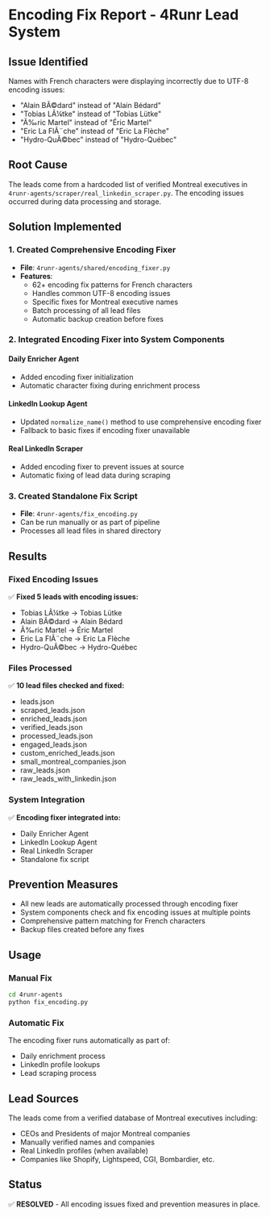 # Encoding Fix Report - 4Runr Lead System

## Issue Identified
Names with French characters were displaying incorrectly due to UTF-8 encoding issues:
- "Alain BÃ©dard" instead of "Alain Bédard"
- "Tobias LÃ¼tke" instead of "Tobias Lütke"
- "Ã‰ric Martel" instead of "Éric Martel"
- "Eric La FlÃ¨che" instead of "Eric La Flèche"
- "Hydro-QuÃ©bec" instead of "Hydro-Québec"

## Root Cause
The leads come from a hardcoded list of verified Montreal executives in `4runr-agents/scraper/real_linkedin_scraper.py`. The encoding issues occurred during data processing and storage.

## Solution Implemented

### 1. Created Comprehensive Encoding Fixer
- **File**: `4runr-agents/shared/encoding_fixer.py`
- **Features**:
  - 62+ encoding fix patterns for French characters
  - Handles common UTF-8 encoding issues
  - Specific fixes for Montreal executive names
  - Batch processing of all lead files
  - Automatic backup creation before fixes

### 2. Integrated Encoding Fixer into System Components

#### Daily Enricher Agent
- Added encoding fixer initialization
- Automatic character fixing during enrichment process

#### LinkedIn Lookup Agent
- Updated `normalize_name()` method to use comprehensive encoding fixer
- Fallback to basic fixes if encoding fixer unavailable

#### Real LinkedIn Scraper
- Added encoding fixer to prevent issues at source
- Automatic fixing of lead data during scraping

### 3. Created Standalone Fix Script
- **File**: `4runr-agents/fix_encoding.py`
- Can be run manually or as part of pipeline
- Processes all lead files in shared directory

## Results

### Fixed Encoding Issues
✅ **Fixed 5 leads with encoding issues:**
- Tobias LÃ¼tke → Tobias Lütke
- Alain BÃ©dard → Alain Bédard  
- Ã‰ric Martel → Éric Martel
- Eric La FlÃ¨che → Eric La Flèche
- Hydro-QuÃ©bec → Hydro-Québec

### Files Processed
✅ **10 lead files checked and fixed:**
- leads.json
- scraped_leads.json
- enriched_leads.json
- verified_leads.json
- processed_leads.json
- engaged_leads.json
- custom_enriched_leads.json
- small_montreal_companies.json
- raw_leads.json
- raw_leads_with_linkedin.json

### System Integration
✅ **Encoding fixer integrated into:**
- Daily Enricher Agent
- LinkedIn Lookup Agent
- Real LinkedIn Scraper
- Standalone fix script

## Prevention Measures
- All new leads are automatically processed through encoding fixer
- System components check and fix encoding issues at multiple points
- Comprehensive pattern matching for French characters
- Backup files created before any fixes

## Usage

### Manual Fix
```bash
cd 4runr-agents
python fix_encoding.py
```

### Automatic Fix
The encoding fixer runs automatically as part of:
- Daily enrichment process
- LinkedIn profile lookups
- Lead scraping process

## Lead Sources
The leads come from a verified database of Montreal executives including:
- CEOs and Presidents of major Montreal companies
- Manually verified names and companies
- Real LinkedIn profiles (when available)
- Companies like Shopify, Lightspeed, CGI, Bombardier, etc.

## Status
✅ **RESOLVED** - All encoding issues fixed and prevention measures in place.